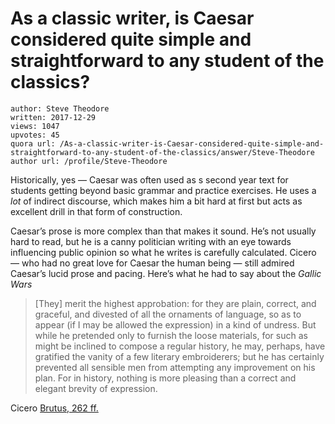 # As a classic writer, is Caesar considered quite simple and straightforward to any student of the classics?

	author: Steve Theodore
	written: 2017-12-29
	views: 1047
	upvotes: 45
	quora url: /As-a-classic-writer-is-Caesar-considered-quite-simple-and-straightforward-to-any-student-of-the-classics/answer/Steve-Theodore
	author url: /profile/Steve-Theodore


Historically, yes — Caesar was often used as s second year text for students getting beyond basic grammar and practice exercises. He uses a _lot_ of indirect discourse, which makes him a bit hard at first but acts as excellent drill in that form of construction.

Caesar’s prose is more complex than that makes it sound. He’s not usually hard to read, but he is a canny politician writing with an eye towards influencing public opinion so what he writes is carefully calculated. Cicero — who had no great love for Caesar the human being — still admired Caesar’s lucid prose and pacing. Here’s what he had to say about the _Gallic Wars_ 

> [They] merit the highest approbation: for they are plain, correct, and graceful, and divested of all the ornaments of language, so as to appear (if I may be allowed the expression) in a kind of undress. But while he pretended only to furnish the loose materials, for such as might be inclined to compose a regular history, he may, perhaps, have gratified the vanity of a few literary embroiderers; but he has certainly prevented all sensible men from attempting any improvement on his plan. For in history, nothing is more pleasing than a correct and elegant brevity of expression.

Cicero [Brutus, 262 ff.](http://www.attalus.org/old/brutus4.html)

